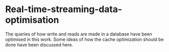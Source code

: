 # Real-time-streaming-data-optimisation
The queries of how write and reads are made in a database have been optimised in this work. Some ideas of how the cache optimization should be done have been discussed here.
